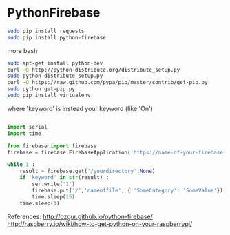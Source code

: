 PythonFirebase
==============

```bash
sudo pip install requests
sudo pip install python-firebase
```

more bash
```bash
sudo apt-get install python-dev
curl -O http://python-distribute.org/distribute_setup.py
sudo python distribute_setup.py
curl -O https://raw.github.com/pypa/pip/master/contrib/get-pip.py
sudo python get-pip.py
sudo pip install virtualenv
```


where 'keyword' is instead your keyword (like 'On')
```python

import serial
import time

from firebase import firebase
firebase = firebase.FirebaseApplication('https://name-of-your-firebase.firebaseIO.com',NONE)

while 1 : 
    result = firebase.get('/yourdirectory',None)
    if 'keyword' in str(result) :
        ser.write('1')
        firebase.put('/','nameoffile', { 'SomeCategory': 'SomeValue'})
        time.sleep(15)
    time.sleep(1)
```



References:
http://ozgur.github.io/python-firebase/
http://raspberry.io/wiki/how-to-get-python-on-your-raspberrypi/
